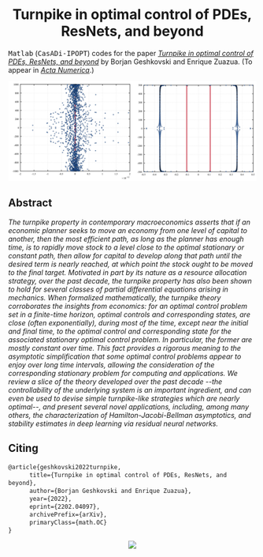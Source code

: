 <!-- Title -->
<h1 align="center">
  Turnpike in optimal control of PDEs, ResNets, and beyond
</h1>

<tt>Matlab</tt> (<tt>CasADi-IPOPT</tt>) codes for the paper 
[*Turnpike in optimal control of PDEs, ResNets, and beyond*](https://doi.org/10.48550/arXiv.2202.04097) by Borjan Geshkovski and Enrique Zuazua. (To appear in [*Acta Numerica*](https://www.cambridge.org/core/journals/acta-numerica).)



![spectrum](imgs/readme.png)

## Abstract

*The turnpike property in contemporary macroeconomics asserts that if an economic planner seeks to move an economy from one level of capital to another, then the most efficient path, as long as the planner has enough time, is to rapidly move stock to a level close to the optimal stationary or constant path, then allow for capital to develop along that path until the desired term is nearly reached, at which point the stock ought to be moved to the final target. Motivated in part by its nature as a resource allocation strategy, over the past decade, the turnpike property has also been shown to hold for several classes of partial differential equations arising in mechanics. When formalized mathematically, the turnpike theory corroborates the insights from economics: for an optimal control problem set in a finite-time horizon, optimal controls and corresponding states, are close (often exponentially), during most of the time, except near the initial and final time, to the optimal control and corresponding state for the associated stationary optimal control problem. In particular, the former are mostly constant over time. This fact provides a rigorous meaning to the asymptotic simplification that some optimal control problems appear to enjoy over long time intervals, allowing the consideration of the corresponding stationary problem for computing and applications. We review a slice of the theory developed over the past decade --the controllability of the underlying system is an important ingredient, and can even be used to devise simple turnpike-like strategies which are nearly optimal--, and present several novel applications, including, among many others, the characterization of Hamilton-Jacobi-Bellman asymptotics, and stability estimates in deep learning via residual neural networks.*

## Citing

```
@article{geshkovski2022turnpike,
      title={Turnpike in optimal control of PDEs, ResNets, and beyond}, 
      author={Borjan Geshkovski and Enrique Zuazua},
      year={2022},
      eprint={2202.04097},
      archivePrefix={arXiv},
      primaryClass={math.OC}
}
```

<p align="center">
  <img src="https://zenodo.org/badge/DOI/10.48550/arXiv.2202.04097.svg" link="https://doi.org/10.48550/arXiv.2202.04097">
</p>
